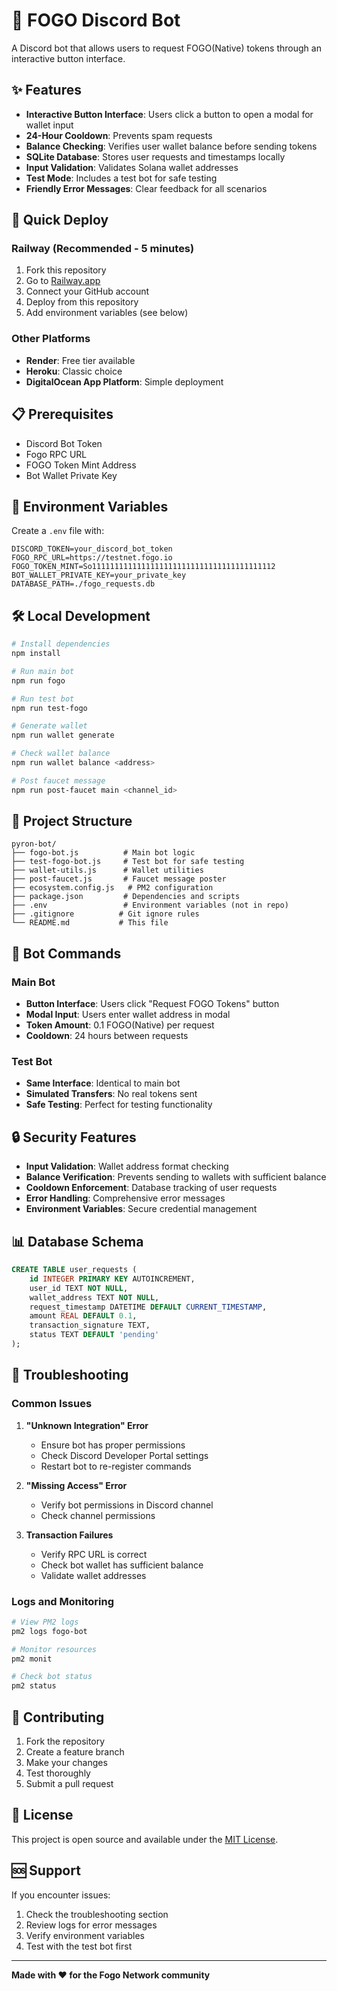 # 🤖 FOGO Discord Bot

A Discord bot that allows users to request FOGO(Native) tokens through an interactive button interface.

## ✨ Features

- **Interactive Button Interface**: Users click a button to open a modal for wallet input
- **24-Hour Cooldown**: Prevents spam requests
- **Balance Checking**: Verifies user wallet balance before sending tokens
- **SQLite Database**: Stores user requests and timestamps locally
- **Input Validation**: Validates Solana wallet addresses
- **Test Mode**: Includes a test bot for safe testing
- **Friendly Error Messages**: Clear feedback for all scenarios

## 🚀 Quick Deploy

### Railway (Recommended - 5 minutes)
1. Fork this repository
2. Go to [Railway.app](https://railway.app/)
3. Connect your GitHub account
4. Deploy from this repository
5. Add environment variables (see below)

### Other Platforms
- **Render**: Free tier available
- **Heroku**: Classic choice
- **DigitalOcean App Platform**: Simple deployment

## 📋 Prerequisites

- Discord Bot Token
- Fogo RPC URL
- FOGO Token Mint Address
- Bot Wallet Private Key

## 🔧 Environment Variables

Create a `.env` file with:

```env
DISCORD_TOKEN=your_discord_bot_token
FOGO_RPC_URL=https://testnet.fogo.io
FOGO_TOKEN_MINT=So11111111111111111111111111111111111111112
BOT_WALLET_PRIVATE_KEY=your_private_key
DATABASE_PATH=./fogo_requests.db
```

## 🛠️ Local Development

```bash
# Install dependencies
npm install

# Run main bot
npm run fogo

# Run test bot
npm run test-fogo

# Generate wallet
npm run wallet generate

# Check wallet balance
npm run wallet balance <address>

# Post faucet message
npm run post-faucet main <channel_id>
```

## 📁 Project Structure

```
pyron-bot/
├── fogo-bot.js          # Main bot logic
├── test-fogo-bot.js     # Test bot for safe testing
├── wallet-utils.js      # Wallet utilities
├── post-faucet.js       # Faucet message poster
├── ecosystem.config.js   # PM2 configuration
├── package.json         # Dependencies and scripts
├── .env                 # Environment variables (not in repo)
├── .gitignore          # Git ignore rules
└── README.md           # This file
```

## 🎯 Bot Commands

### Main Bot
- **Button Interface**: Users click "Request FOGO Tokens" button
- **Modal Input**: Users enter wallet address in modal
- **Token Amount**: 0.1 FOGO(Native) per request
- **Cooldown**: 24 hours between requests

### Test Bot
- **Same Interface**: Identical to main bot
- **Simulated Transfers**: No real tokens sent
- **Safe Testing**: Perfect for testing functionality

## 🔒 Security Features

- **Input Validation**: Wallet address format checking
- **Balance Verification**: Prevents sending to wallets with sufficient balance
- **Cooldown Enforcement**: Database tracking of user requests
- **Error Handling**: Comprehensive error messages
- **Environment Variables**: Secure credential management

## 📊 Database Schema

```sql
CREATE TABLE user_requests (
    id INTEGER PRIMARY KEY AUTOINCREMENT,
    user_id TEXT NOT NULL,
    wallet_address TEXT NOT NULL,
    request_timestamp DATETIME DEFAULT CURRENT_TIMESTAMP,
    amount REAL DEFAULT 0.1,
    transaction_signature TEXT,
    status TEXT DEFAULT 'pending'
);
```

## 🚨 Troubleshooting

### Common Issues

1. **"Unknown Integration" Error**
   - Ensure bot has proper permissions
   - Check Discord Developer Portal settings
   - Restart bot to re-register commands

2. **"Missing Access" Error**
   - Verify bot permissions in Discord channel
   - Check channel permissions

3. **Transaction Failures**
   - Verify RPC URL is correct
   - Check bot wallet has sufficient balance
   - Validate wallet addresses

### Logs and Monitoring

```bash
# View PM2 logs
pm2 logs fogo-bot

# Monitor resources
pm2 monit

# Check bot status
pm2 status
```

## 🤝 Contributing

1. Fork the repository
2. Create a feature branch
3. Make your changes
4. Test thoroughly
5. Submit a pull request

## 📄 License

This project is open source and available under the [MIT License](LICENSE).

## 🆘 Support

If you encounter issues:

1. Check the troubleshooting section
2. Review logs for error messages
3. Verify environment variables
4. Test with the test bot first

---

**Made with ❤️ for the Fogo Network community** 